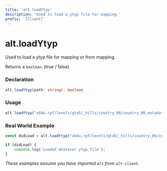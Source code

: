 ```yaml
---
title: 'alt.loadYtyp'
description: 'Used to load a ytyp file for mapping.'
prefix: '[Client]'
---
```


# alt.loadYtyp

Used to load a ytyp file for mapping or from mapping.

Returns a `boolean`. (true / false)

### Declaration

```typescript
alt.loadYtyp(path: string): boolean
```

### Usage

```js
alt.loadYtyp("x64u.rpf/levels/gta5/_hills/country_06/country_06_metadata.rpf/cs6_08_interior_cs6_08_mine_int.ytyp")
```

### Real World Example

```js
const didLoad = alt.loadYtyp("x64u.rpf/levels/gta5/_hills/country_06/country_06_metadata.rpf/cs6_08_interior_cs6_08_mine_int.ytyp")

if (didLoad) {
    console.log('Loaded whatever ytyp file');
}

```

_These examples assume you have imported `alt` from `alt-client`._
